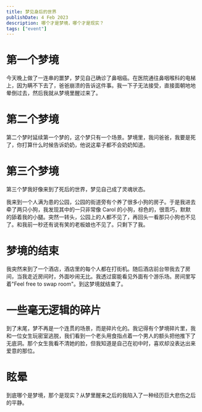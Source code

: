```yaml
---
title: 梦见身后的世界
publishDate: 4 Feb 2023
description: 哪个才是梦境，哪个才是现实？
tags: ["event"]
---
```


# 第一个梦境

今天晚上做了一连串的噩梦，梦见自己确诊了鼻咽癌。在医院通往鼻咽喉科的电梯上，因为瞒不下去了，爸爸崩溃的告诉这件事。我一下子无法接受，直接面朝地地晕倒过去，然后我就从梦境里醒过来了。

# 第二个梦境

第二个梦时延续第一个梦的，这个梦只有一个场景。梦境里，我问爸爸，我要是死了，你打算什么时候告诉奶奶，他说这辈子都不会奶奶知道。

# 第三个梦境

第三个梦我好像来到了死后的世界，梦见自己成了灵魂状态。

我来到一个人满为患的公园，公园的街道旁有个养了很多小狗的房子。于是我进去牵了两只小狗，我发现其中的一只非常像 Carol 的小狗，棕色的，很乖巧，默默的舔着我的小腿。突然一转头，公园上的人都不见了，再回头一看那只小狗也不见了。和我前一秒还有说有笑的老板娘也不见了。只剩下了我。

# 梦境的结束

我突然来到了一个酒店，酒店里的每个人都在打街机。随后酒店前台带我去了房间，当我走近房间时，外面吵闹无比。我透过窗能看见外面有个游乐场。房间里写着"Feel free to swap room"。到这梦境就结束了。

# 一些毫无逻辑的碎片

到了末尾，梦不再是一个连贯的场景，而是碎片化的。我记得有个梦境碎片里，我和一位女生玩密室逃脱，我们看到一个老头用食指点着一个男人的额头把他推下了无底洞。那个女生我看不清她的脸，但我知道是自己在初中时，喜欢却没表达出来爱意的那位。

# 眩晕

到底哪个是梦境，那个是现实？从梦里醒来之后的我陷入了一种经历巨大悲伤之后的平静。
